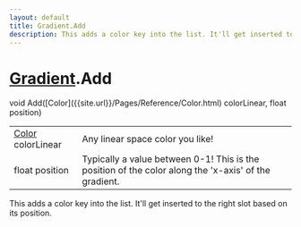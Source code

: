 ```yaml
---
layout: default
title: Gradient.Add
description: This adds a color key into the list. It'll get inserted to the right slot based on its position.
---
```

# [Gradient]({{site.url}}/Pages/Reference/Gradient.html).Add

<div class='signature' markdown='1'>
void Add([Color]({{site.url}}/Pages/Reference/Color.html) colorLinear, float position)
</div>

|  |  |
|--|--|
|[Color]({{site.url}}/Pages/Reference/Color.html) colorLinear|Any linear space color you like!|
|float position|Typically a value between 0-1! This is the              position of the color along the 'x-axis' of the gradient.|

This adds a color key into the list. It'll get inserted
to the right slot based on its position.



